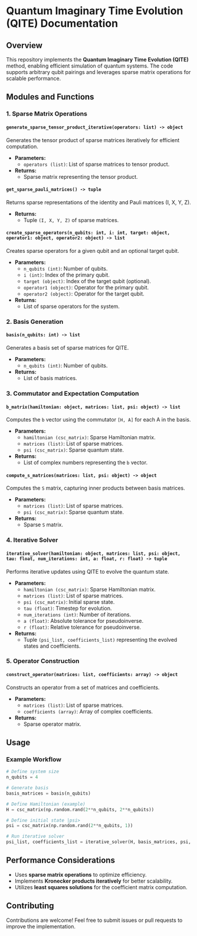 # **Quantum Imaginary Time Evolution (QITE) Documentation**

## **Overview**

This repository implements the **Quantum Imaginary Time Evolution (QITE)** method, enabling efficient simulation of quantum systems. The code supports arbitrary qubit pairings and leverages sparse matrix operations for scalable performance.

## **Modules and Functions**

### **1. Sparse Matrix Operations**

#### `generate_sparse_tensor_product_iterative(operators: list) -> object`

Generates the tensor product of sparse matrices iteratively for efficient computation.

- **Parameters:**
  - `operators (list)`: List of sparse matrices to tensor product.
- **Returns:**
  - Sparse matrix representing the tensor product.

#### `get_sparse_pauli_matrices() -> tuple`

Returns sparse representations of the identity and Pauli matrices (I, X, Y, Z).

- **Returns:**
  - Tuple `(I, X, Y, Z)` of sparse matrices.

#### `create_sparse_operators(n_qubits: int, i: int, target: object, operator1: object, operator2: object) -> list`

Creates sparse operators for a given qubit and an optional target qubit.

- **Parameters:**
  - `n_qubits (int)`: Number of qubits.
  - `i (int)`: Index of the primary qubit.
  - `target (object)`: Index of the target qubit (optional).
  - `operator1 (object)`: Operator for the primary qubit.
  - `operator2 (object)`: Operator for the target qubit.
- **Returns:**
  - List of sparse operators for the system.

### **2. Basis Generation**

#### `basis(n_qubits: int) -> list`

Generates a basis set of sparse matrices for QITE.

- **Parameters:**
  - `n_qubits (int)`: Number of qubits.
- **Returns:**
  - List of basis matrices.

### **3. Commutator and Expectation Computation**

#### `b_matrix(hamiltonian: object, matrices: list, psi: object) -> list`

Computes the `b` vector using the commutator `[H, A]` for each A in the basis.

- **Parameters:**
  - `hamiltonian (csc_matrix)`: Sparse Hamiltonian matrix.
  - `matrices (list)`: List of sparse matrices.
  - `psi (csc_matrix)`: Sparse quantum state.
- **Returns:**
  - List of complex numbers representing the `b` vector.

#### `compute_s_matrices(matrices: list, psi: object) -> object`

Computes the `S` matrix, capturing inner products between basis matrices.

- **Parameters:**
  - `matrices (list)`: List of sparse matrices.
  - `psi (csc_matrix)`: Sparse quantum state.
- **Returns:**
  - Sparse `S` matrix.

### **4. Iterative Solver**

#### `iterative_solver(hamiltonian: object, matrices: list, psi: object, tau: float, num_iterations: int, a: float, r: float) -> tuple`

Performs iterative updates using QITE to evolve the quantum state.

- **Parameters:**
  - `hamiltonian (csc_matrix)`: Sparse Hamiltonian matrix.
  - `matrices (list)`: List of sparse matrices.
  - `psi (csc_matrix)`: Initial sparse state.
  - `tau (float)`: Timestep for evolution.
  - `num_iterations (int)`: Number of iterations.
  - `a (float)`: Absolute tolerance for pseudoinverse.
  - `r (float)`: Relative tolerance for pseudoinverse.
- **Returns:**
  - Tuple `(psi_list, coefficients_list)` representing the evolved states and coefficients.

### **5. Operator Construction**

#### `construct_operator(matrices: list, coefficients: array) -> object`

Constructs an operator from a set of matrices and coefficients.

- **Parameters:**
  - `matrices (list)`: List of sparse matrices.
  - `coefficients (array)`: Array of complex coefficients.
- **Returns:**
  - Sparse operator matrix.

## **Usage**

### **Example Workflow**

```python
# Define system size
n_qubits = 4

# Generate basis
basis_matrices = basis(n_qubits)

# Define Hamiltonian (example)
H = csc_matrix(np.random.rand(2**n_qubits, 2**n_qubits))

# Define initial state |psi>
psi = csc_matrix(np.random.rand(2**n_qubits, 1))

# Run iterative solver
psi_list, coefficients_list = iterative_solver(H, basis_matrices, psi, tau=0.1, num_iterations=10, a=1e-5, r=1e-5)
```

## **Performance Considerations**

- Uses **sparse matrix operations** to optimize efficiency.
- Implements **Kronecker products iteratively** for better scalability.
- Utilizes **least squares solutions** for the coefficient matrix computation.

## **Contributing**

Contributions are welcome! Feel free to submit issues or pull requests to improve the implementation.

